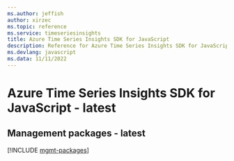 ```yaml
---
ms.author: jeffish
author: xirzec
ms.topic: reference
ms.service: timeseriesinsights
title: Azure Time Series Insights SDK for JavaScript
description: Reference for Azure Time Series Insights SDK for JavaScript
ms.devlang: javascript
ms.data: 11/11/2022
---
```

# Azure Time Series Insights SDK for JavaScript - latest

## Management packages - latest
[!INCLUDE [mgmt-packages](time-series-insights-mgmt-index.md)]